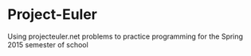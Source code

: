 Project-Euler
=============

Using projecteuler.net problems to practice programming for the Spring 2015 semester of school
